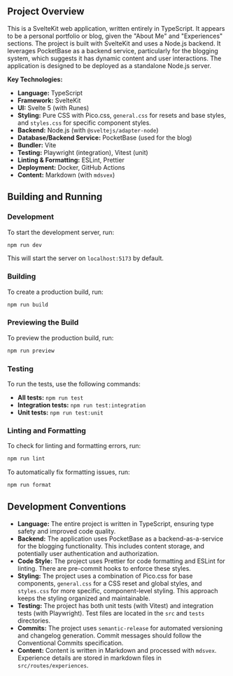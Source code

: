 ## Project Overview

This is a SvelteKit web application, written entirely in TypeScript. It appears to be a personal portfolio or blog, given the "About Me" and "Experiences" sections. The project is built with SvelteKit and uses a Node.js backend. It leverages PocketBase as a backend service, particularly for the blogging system, which suggests it has dynamic content and user interactions. The application is designed to be deployed as a standalone Node.js server.

**Key Technologies:**

*   **Language:** TypeScript
*   **Framework:** SvelteKit
*   **UI:** Svelte 5 (with Runes)
*   **Styling:** Pure CSS with Pico.css, `general.css` for resets and base styles, and `styles.css` for specific component styles.
*   **Backend:** Node.js (with `@sveltejs/adapter-node`)
*   **Database/Backend Service:** PocketBase (used for the blog)
*   **Bundler:** Vite
*   **Testing:** Playwright (integration), Vitest (unit)
*   **Linting & Formatting:** ESLint, Prettier
*   **Deployment:** Docker, GitHub Actions
*   **Content:** Markdown (with `mdsvex`)

## Building and Running

### Development

To start the development server, run:

```bash
npm run dev
```

This will start the server on `localhost:5173` by default.

### Building

To create a production build, run:

```bash
npm run build
```

### Previewing the Build

To preview the production build, run:

```bash
npm run preview
```

### Testing

To run the tests, use the following commands:

*   **All tests:** `npm run test`
*   **Integration tests:** `npm run test:integration`
*   **Unit tests:** `npm run test:unit`

### Linting and Formatting

To check for linting and formatting errors, run:

```bash
npm run lint
```

To automatically fix formatting issues, run:

```bash
npm run format
```

## Development Conventions

*   **Language:** The entire project is written in TypeScript, ensuring type safety and improved code quality.
*   **Backend:** The application uses PocketBase as a backend-as-a-service for the blogging functionality. This includes content storage, and potentially user authentication and authorization.
*   **Code Style:** The project uses Prettier for code formatting and ESLint for linting. There are pre-commit hooks to enforce these styles.
*   **Styling:** The project uses a combination of Pico.css for base components, `general.css` for a CSS reset and global styles, and `styles.css` for more specific, component-level styling. This approach keeps the styling organized and maintainable.
*   **Testing:** The project has both unit tests (with Vitest) and integration tests (with Playwright). Test files are located in the `src` and `tests` directories.
*   **Commits:** The project uses `semantic-release` for automated versioning and changelog generation. Commit messages should follow the Conventional Commits specification.
*   **Content:** Content is written in Markdown and processed with `mdsvex`. Experience details are stored in markdown files in `src/routes/experiences`.
